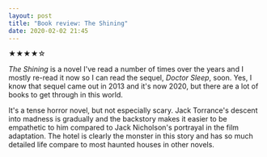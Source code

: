 ```yaml
---
layout: post
title: "Book review: The Shining"
date: 2020-02-02 21:45
---
```


★★★★☆

*The Shining* is a novel I've read a number of times over the years and I mostly re-read it now so I can read the sequel, *Doctor Sleep*, soon. Yes, I know that sequel came out in 2013 and it's now 2020, but there are a lot of books to get through in this world.

It's a tense horror novel, but not especially scary. Jack Torrance's descent into madness is gradually and the backstory makes it easier to be empathetic to him compared to Jack Nicholson's portrayal in the film adaptation. The hotel is clearly the monster in this story and has so much detailed life compare to most haunted houses in other novels.
